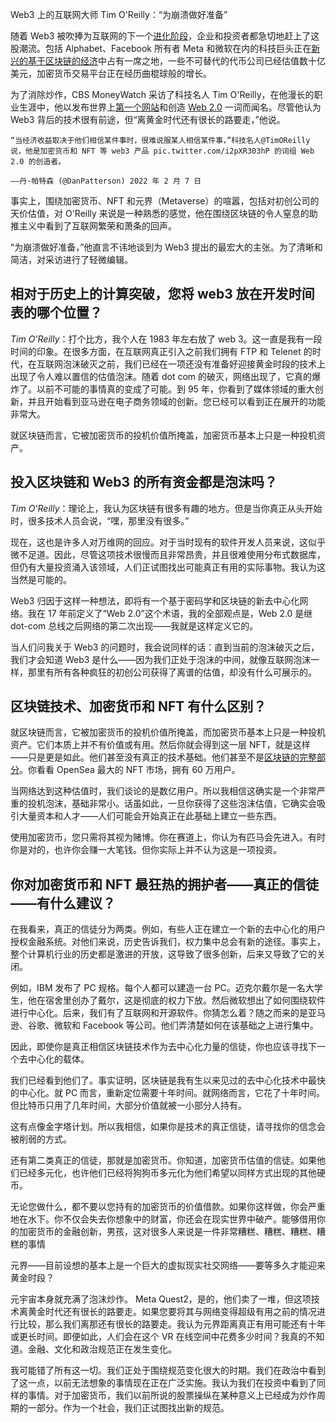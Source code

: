 Web3 上的互联网大师 Tim O'Reilly：“为崩溃做好准备”

随着 Web3 被吹捧为互联网的下一个[进化阶段](https://www.cbsnews.com/news/web3-blockchain-crypto-nft-metaverse-explainer/)，企业和投资者都急切地赶上了这股潮流。包括 Alphabet、Facebook 所有者 Meta 和微软在内的科技巨头正在[新兴的基于区块链的经济](https://www.cbsnews.com/news/web3-blockchain-crypto-nft-metaverse-explainer/)中占有一席之地，一些不可替代的代币公司已经估值数十亿美元，加密货币交易平台正在经历曲棍球般的增长。

为了消除炒作，CBS MoneyWatch 采访了科技名人 Tim O'Reilly，在他漫长的职业生涯中，他以发布世界上[第一个网站](https://www.historyofinformation.com/detail.php?entryid=1304)和创造 [Web 2.0](https://www.oreilly.com/pub/a/web2/archive/what-is-web-20.html) 一词而闻名。尽管他认为 Web3 背后的技术很有前途，但“离黄金时代还有很长的路要走，”他说。

    “当经济收益取决于他们相信某件事时，很难说服某人相信某件事，”科技名人@TimOReilly 说，他是加密货币和 NFT 等 web3 产品 pic.twitter.com/i2pXR303hP 的词组 Web 2.0 的创造者。
    
    ——丹·帕特森 (@DanPatterson) 2022 年 2 月 7 日

事实上，围绕加密货币、NFT 和元界（Metaverse）的喧嚣，包括对初创公司的天价估值，对 O'Reilly 来说是一种熟悉的感觉，他在围绕区块链的令人窒息的助推主义中看到了互联网繁荣和萧条的回声。

“为崩溃做好准备，”他直言不讳地谈到为 Web3 提出的最宏大的主张。为了清晰和简洁，对采访进行了轻微编辑。

## 相对于历史上的计算突破，您将 web3 放在开发时间表的哪个位置？

*Tim O'Reilly*：打个比方，我个人在 1983 年左右放了 web 3。这一直是我有一段时间的印象。在很多方面，在互联网真正引入之前我们拥有 FTP 和 Telenet 的时代，在互联网泡沫破灭之前，我们已经在一项还没有准备好迎接黄金时段的技术上出现了令人难以置信的估值泡沫。随着 dot com 的破灭，网络出现了，它真的爆炸了。以前不可能的事情真的变成了可能。到 95 年，你看到了媒体领域的重大创新，并且开始看到亚马逊在电子商务领域的创新。您已经可以看到正在展开的功能非常大。

就区块链而言，它被加密货币的投机价值所掩盖，加密货币基本上只是一种投机资产。

## 投入区块链和 Web3 的所有资金都是泡沫吗？

*Tim O'Reilly*：理论上，我认为区块链有很多有趣的地方。但是当你真正从头开始时，很多技术人员会说，“嘿，那里没有很多。”

现在，这也是许多人对万维网的回应。对于当时现有的软件开发人员来说，这似乎微不足道。因此，尽管这项技术很慢而且非常昂贵，并且很难使用分布式数据库，但仍有大量投资涌入该领域，人们正试图找出可能真正有用的实际事物。我认为这当然是可能的。

Web3 归因于这样一种想法，即将有一个基于密码学和区块链的新去中心化网络。我在 17 年前定义了“Web 2.0”这个术语，我的全部观点是，Web 2.0 是继 dot-com 总线之后网络的第二次出现——我就是这样定义它的。

当人们问我关于 Web3 的问题时，我会说同样的话：直到当前的泡沫破灭之后，我们才会知道 Web3 是什么——因为我们正处于泡沫的中间，就像互联网泡沫一样，那里有所有各种疯狂的初创公司获得了离谱的估值，却没有什么可展示的。

## 区块链技术、加密货币和 NFT 有什么区别？

就区块链而言，它被加密货币的投机价值所掩盖，而加密货币基本上只是一种投机资产。它们本质上并不有价值或有用。然后你就会得到这一层 NFT，就是这样——只是更是如此。他们甚至没有真正的技术基础。他们甚至不是[区块链的完整部分](https://moxie.org/2022/01/07/web3-first-impressions.html)。你看看 OpenSea 最大的 NFT 市场，拥有 60 万用户。

当网络达到这种估值时，我们谈论的是数亿用户。所以我相信这确实是一个非常严重的投机泡沫，基础非常小。话虽如此，一旦你获得了这些泡沫估值，它确实会吸引大量资本和人才——人们可能会开始真正在此基础上建立一些东西。

使用加密货币，您只需将其视为赌博。你在赛道上，你认为有匹马会先进入。有时你是对的，也许你会赚一大笔钱。但你实际上并不认为这是一项投资。

## 你对加密货币和 NFT 最狂热的拥护者——真正的信徒——有什么建议？

在我看来，真正的信徒分为两类。例如，有些人正在建立一个新的去中心化的用户授权金融系统。对他们来说，历史告诉我们，权力集中总会有新的途径。事实上，整个计算机行业的历史都是激进的开放，这导致了很多创新，后来又导致了它的关闭。

例如，IBM 发布了 PC 规格。每个人都可以建造一台 PC。迈克尔戴尔是一名大学生，他在宿舍里创办了戴尔，这是彻底的权力下放。然后微软想出了如何围绕软件进行中心化。后来，我们有了互联网和开源软件。你猜怎么着？随之而来的是亚马逊、谷歌、微软和 Facebook 等公司。他们弄清楚如何在该基础之上进行集中。

因此，即使你是真正相信区块链技术作为去中心化力量的信徒，你也应该寻找下一个去中心化的载体。

我们已经看到他们了。事实证明，区块链是我有生以来见过的去中心化技术中最快的中心化。就 PC 而言，重新定位需要十年时间。就网络而言，它花了十年时间。但比特币只用了几年时间，大部分价值就被一小部分人持有。

这有点像金字塔计划。所以我相信，如果你是技术的真正信徒，请寻找你的信念会被削弱的方式。

还有第二类真正的信徒，那就是加密货币。你知道，加密货币估值的信徒。如果他们已经多元化，也许他们已经将狗狗币多元化为他们希望以同样方式出现的其他硬币。

无论您做什么，都不要以您持有的加密货币的价值借款。如果你这样做，你会严重地在水下。你不仅会失去你想象中的财富，你还会在现实世界中破产。能够借用你的加密货币的金融创新，男孩，这对很多人来说是一件非常糟糕、糟糕、糟糕、糟糕的事情

元界——目前设想的基本上是一个巨大的虚拟现实社交网络——要等多久才能迎来黄金时段？

元宇宙本身就充满了泡沫炒作。 Meta Quest2，是的，他们卖了一堆，但这项技术离黄金时代还有很长的路要走。如果您要将其与网络变得超级有用之前的情况进行比较，那么我们离那还有很长的路要走。我认为元界距离真正有用可能还有十年或更长时间。即便如此，人们会在这个 VR 在线空间中花费多少时间？我真的不知道。金融、文化和政治规范正在发生变化。

我可能错了所有这一切。我们正处于围绕规范变化很大的时期。我们在政治中看到了这一点，以前无法想象的事情现在正在广泛实施。我认为我们在投资中看到了同样的事情。对于加密货币，我们以前所说的股票操纵在某种意义上已经成为炒作周期的一部分。作为一个社会，我们正试图找出新的规范。

